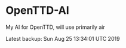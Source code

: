 # OpenTTD-AI
My AI for OpenTTD, will use primarily air

Latest backup: Sun Aug 25 13:34:01 UTC 2019
